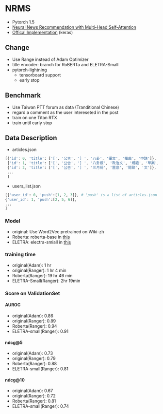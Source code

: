 # NRMS

* Pytorch 1.5
* [Neural News Recommendation with Multi-Head Self-Attention](https://www.aclweb.org/anthology/D19-1671/)
* [Offical Implementation](https://github.com/wuch15/EMNLP2019-NRMS) (keras)

## Change

* Use Range instead of Adam Optimizer
* title encoder: branch for RoBERTa and ELETRA-Small 
* pytorch-lightning
    * tensorboard support
    * early stop


## Benchmark

* Use Taiwan PTT forum as data (Tranditional Chinese)
* regard a comment as the user intereseted in the post
* train on one Titan RTX
* train until early stop

## Data Description

* articles.json

```python
[{'id': 0, 'title': ['[', '公告', '] ', '八卦', '優文', '推薦', '申請']},
 {'id': 1, 'title': ['[', '公告', '] ', '八卦板', '政治文', '規範', '草案', '開始', '討論']},
 {'id': 2, 'title': ['[', '公告', '] ', '三月份', '置底', '閒聊', '文']},
 ...
 ]
```

* users_list.json
```python
[{'user_id': 0, 'push':[1, 2, 3]}, # 'push' is a list of articles.json id
{'user_id': 1, 'push':[2, 5, 6]},
...
]
```


### Model

* original: Use Word2Vec pretrained on Wiki-zh
* Roberta: roberta-base in [this](https://github.com/ymcui/Chinese-BERT-wwm)
* ELETRA: electra-smiall in [this](https://github.com/ymcui/Chinese-ELECTRA)

### training time

* original(Adam): 1 hr
* original(Ranger): 1 hr 4 min
* Roberta(Ranger): 19 hr 46 min
* ELETRA-Small(Ranger): 2hr 19min

### Score on ValidationSet


#### AUROC

* original(Adam): 0.86
* original(Ranger): 0.89
* Roberta(Ranger): 0.94
* ELETRA-small(Ranger): 0.91

#### ndcg@5

* original(Adam): 0.73
* original(Ranger): 0.79
* Roberta(Ranger): 0.88
* ELETRA-small(Ranger): 0.81

#### ndcg@10

* original(Adam): 0.67
* original(Ranger): 0.72
* Roberta(Ranger): 0.81
* ELETRA-small(Ranger): 0.74
